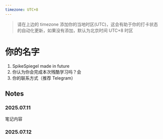 ```yaml
---
timezone: UTC+8
---
```


> 请在上边的 timezone 添加你的当地时区(UTC)，这会有助于你的打卡状态的自动化更新，如果没有添加，默认为北京时间 UTC+8 时区


# 你的名字

1. SpikeSpiegel made in future
2. 你认为你会完成本次残酷学习吗？会
3. 你的联系方式（推荐 Telegram）

## Notes

<!-- Content_START -->

### 2025.07.11

笔记内容

### 2025.07.12

<!-- Content_END -->
